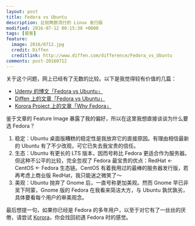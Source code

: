 ```yaml
---
layout: post
title: Fedora vs Ubuntu
description: 比较两款流行的 Linux 发行版
modified: 2016-07-12 00:15:38 +0800
tags: [极客]
feature:
  image: 2016/0712.jpg
  credit: Diffen
  creditlink: http://www.diffen.com/difference/Fedora_vs_Ubuntu
comments: post-20160712
---
```


关于这个问题，网上已经有了无数的比较。以下是我觉得较有价值的几篇：

- [Udemy 的博文「Fedora vs Ubuntu」](https://blog.udemy.com/fedora-vs-ubuntu/)
- [Diffen 上的文章「Fedora vs Ubuntu」](http://www.diffen.com/difference/Fedora_vs_Ubuntu/)
- [Korora Project 上的文章「Why Fedora」](https://kororaproject.org/about/why-fedora/)

鉴于文章的 Feature Image 暴露了我的偏好，所以在这里我想直接谈谈为什么要选 Fedora？

1. 稳定：Ubuntu 桌面版糟糕的稳定性是我放弃它的直接原因。有理由相信最新的 Ubuntu 有了不少改观，可它已失去我宝贵的信任。
2. 生态：Ubuntu 有更长的 LTS 版本，因而号称比 Fedora 更适合作为服务器。但这种不公平的比较，完全忽视了 Fedora 最宝贵的优点：RedHat <- CentOS <- Fedora 生态链。CentOS 有着我用过的最棒的服务器发行版，若再考虑上商业版 RedHat，我只能迷之微笑了～
3. 美观：Ubuntu 抛弃了 Gnome 后，一直号称更加美观。然而 Gnome 早已非吴下阿蒙，Gnome 版的 Fedora 在我看来简洁大方，与 Ubuntu 孰优孰劣，具体要看每个用户的审美观念。

最后想提一句，如果你已经是 Fedora 的多年用户，以至于对它有了一丝丝的厌倦，请尝试 [Korora](https://kororaproject.org/)，你会找回初遇 Fedora 时的感觉。
